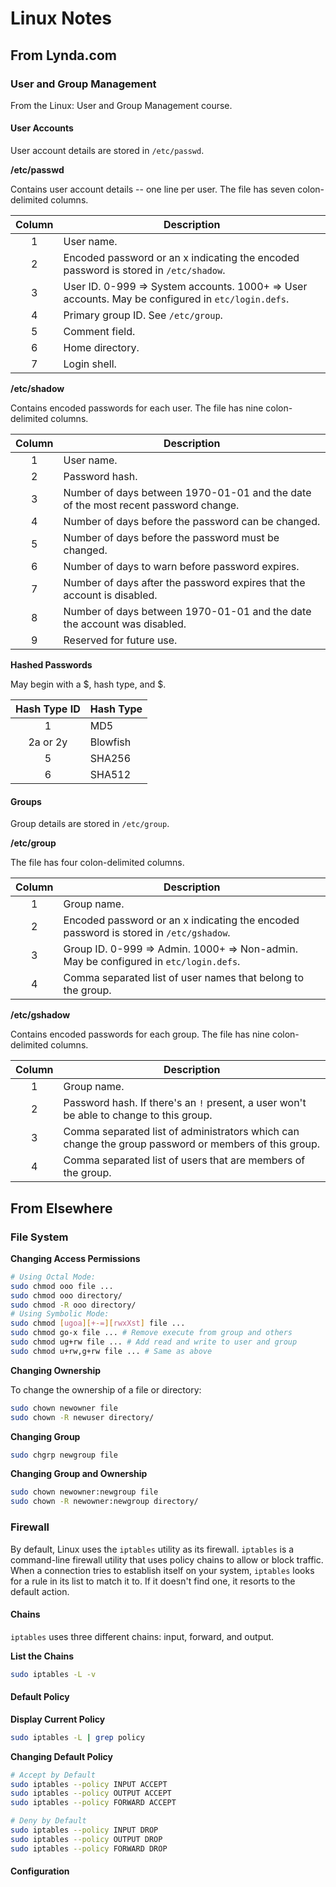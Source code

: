 # Linux Notes


## From Lynda.com

### User and Group Management

From the Linux: User and Group Management course.

#### User Accounts

User account details are stored in `/etc/passwd`.

**/etc/passwd**

Contains user account details -- one line per user.  The file has seven
colon-delimited columns.

| Column | Description |
| :----: | ----------- |
| 1      | User name.  |
| 2      | Encoded password or an x indicating the encoded password is stored in `/etc/shadow`. |
| 3      | User ID. 0-999 => System accounts. 1000+ => User accounts.  May be configured in `etc/login.defs`. |
| 4      | Primary group ID.  See `/etc/group`. |
| 5      | Comment field. |
| 6      | Home directory. |
| 7      | Login shell. |

**/etc/shadow**

Contains encoded passwords for each user.  The file has nine colon-delimited
columns.

| Column | Description |
| :----: | ----------- |
| 1      | User name.  |
| 2      | Password hash. |
| 3      | Number of days between 1970-01-01 and the date of the most recent password change. |
| 4      | Number of days before the password can be changed. |
| 5      | Number of days before the password must be changed. |
| 6      | Number of days to warn before password expires. |
| 7      | Number of days after the password expires that the account is disabled. |
| 8      | Number of days between 1970-01-01 and the date the account was disabled. |
| 9      | Reserved for future use. |

**Hashed Passwords**

May begin with a $, hash type, and $.

| Hash Type ID | Hash Type |
| :----------: | --------- |
| 1            | MD5       |
| 2a or 2y     | Blowfish  |
| 5            | SHA256    |
| 6            | SHA512    |

#### Groups

Group details are stored in `/etc/group`.

**/etc/group**

The file has four colon-delimited columns.

| Column | Description |
| :----: | ----------- |
| 1      | Group name. |
| 2      | Encoded password or an x indicating the encoded password is stored in `/etc/gshadow`. |
| 3      | Group ID. 0-999 => Admin. 1000+ => Non-admin.  May be configured in `etc/login.defs`. |
| 4      | Comma separated list of user names that belong to the group. |

**/etc/gshadow**

Contains encoded passwords for each group.  The file has nine colon-delimited
columns.

| Column | Description |
| :----: | ----------- |
| 1      | Group name. |
| 2      | Password hash.  If there's an `!` present, a user won't be able to change to this group. |
| 3      | Comma separated list of administrators which can change the group password or members of this group. |
| 4      | Comma separated list of users that are members of the group. |


## From Elsewhere

### File System

**Changing Access Permissions**

```sh
# Using Octal Mode:
sudo chmod ooo file ...
sudo chmod ooo directory/
sudo chmod -R ooo directory/
# Using Symbolic Mode:
sudo chmod [ugoa][+-=][rwxXst] file ...
sudo chmod go-x file ... # Remove execute from group and others
sudo chmod ug+rw file ... # Add read and write to user and group
sudo chmod u+rw,g+rw file ... # Same as above
```

**Changing Ownership**

To change the ownership of a file or directory:

```sh
sudo chown newowner file
sudo chown -R newuser directory/
```

**Changing Group**

```sh
sudo chgrp newgroup file
```

**Changing Group and Ownership**

```sh
sudo chown newowner:newgroup file
sudo chown -R newowner:newgroup directory/
```

### Firewall

By default, Linux uses the `iptables` utility as its firewall.  `iptables` is
a command-line firewall utility that uses policy chains to allow or block
traffic.  When a connection tries to establish itself on your system,
`iptables` looks for a rule in its list to match it to.  If it doesn't find
one, it resorts to the default action.

#### Chains

`iptables` uses three different chains: input, forward, and output.

**List the Chains**

```sh
sudo iptables -L -v
```

#### Default Policy

**Display Current Policy**

```sh
sudo iptables -L | grep policy
```

**Changing Default Policy**

```sh
# Accept by Default
sudo iptables --policy INPUT ACCEPT
sudo iptables --policy OUTPUT ACCEPT
sudo iptables --policy FORWARD ACCEPT

# Deny by Default
sudo iptables --policy INPUT DROP
sudo iptables --policy OUTPUT DROP
sudo iptables --policy FORWARD DROP
```

#### Configuration

